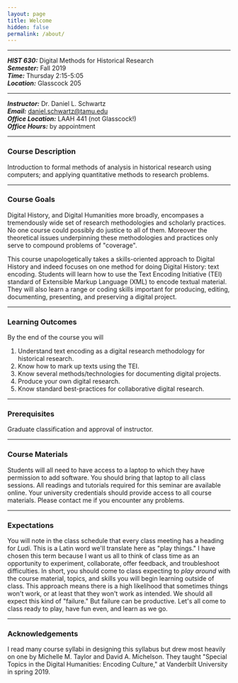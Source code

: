 ```yaml
---
layout: page
title: Welcome
hidden: false
permalink: /about/
---
```



_____
***HIST 630:*** Digital Methods for Historical Research  
***Semester:*** Fall 2019  
***Time:*** Thursday 2:15-5:05  
***Location:*** Glasscock 205

_______

***Instructor:*** Dr. Daniel L. Schwartz  
***Email:*** <daniel.schwartz@tamu.edu>  
***Office Location:*** LAAH 441 (not Glasscock!)  
***Office Hours:*** by appointment

_____
### Course Description
Introduction to formal methods of analysis in historical research
using computers; and applying quantitative methods to research problems.  

_____
### Course Goals
Digital History, and Digital Humanities more broadly, encompases a tremendously wide set of
research methodologies and scholarly practices. No one course could possibly do justice to
all of them. Moreover the theoretical issues underpinning these methodologies and practices
only serve to compound problems of "coverage".  

This course unapologetically takes a skills-oriented approach to Digital History and indeed 
focuses on one method for doing Digital History: text encoding. Students will learn how to use the 
Text Encoding Initiative (TEI) standard of Extensible Markup Language (XML) to encode textual 
material. They will also learn a range or coding skills important for producing, editing, 
documenting, presenting, and preserving a digital project. 

_____
### Learning Outcomes
By the end of the course you will  
 1. Understand text encoding as a digital research methodology for historical research.
 2. Know how to mark up texts using the TEI.
 3. Know several methods/technologies for documenting digital projects.
 4. Produce your own digital research.
 5. Know standard best-practices for collaborative digital research.

_____
### Prerequisites
Graduate classification and approval of instructor.

_____
### Course Materials
Students will all need to have access to a laptop to which they
have permission to add software. You should bring that laptop to all class
sessions. All readings and tutorials required for this seminar are available online.
Your university credentials should provide access to all course materials. Please contact
me if you encounter any problems.

_____
### Expectations
You will note in the class schedule that every class meeting has a heading for
_Ludi_. This is a Latin word we'll translate here as "play things." I have
chosen this term because I want us all to think of class time as an opportunity
to experiment, collaborate, offer feedback, and troubleshoot difficulties. In short,
you should come to class expecting to _play around_ with the course material, topics,
and skills you will begin learning outside of class. This approach means there is a high
likelihood that sometimes things won't work, or at least that they won't work as intended.
We should all expect this kind of "failure." But failure can be productive. Let's
all come to class ready to play, have fun even, and learn as we go.

_____
### Acknowledgements
I read many course syllabi in designing this syllabus but drew most heavily on one by Michelle 
M. Taylor and David A. Michelson. They taught "Special Topics in the Digital Humanities:
Encoding Culture," at Vanderbilt University in spring 2019. 
